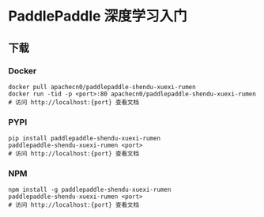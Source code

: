 # PaddlePaddle 深度学习入门

## 下载

### Docker

```
docker pull apachecn0/paddlepaddle-shendu-xuexi-rumen
docker run -tid -p <port>:80 apachecn0/paddlepaddle-shendu-xuexi-rumen
# 访问 http://localhost:{port} 查看文档
```

### PYPI

```
pip install paddlepaddle-shendu-xuexi-rumen
paddlepaddle-shendu-xuexi-rumen <port>
# 访问 http://localhost:{port} 查看文档
```

### NPM

```
npm install -g paddlepaddle-shendu-xuexi-rumen
paddlepaddle-shendu-xuexi-rumen <port>
# 访问 http://localhost:{port} 查看文档
```